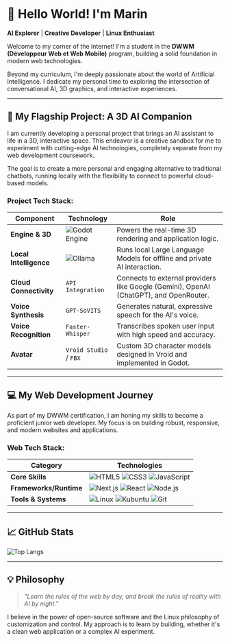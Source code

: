 
# 👋 Hello World! I'm Marin

**AI Explorer** | **Creative Developer** | **Linux Enthusiast**

Welcome to my corner of the internet! I'm a student in the **DWWM (Développeur Web et Web Mobile)** program, building a solid foundation in modern web technologies.

Beyond my curriculum, I'm deeply passionate about the world of Artificial Intelligence. I dedicate my personal time to exploring the intersection of conversational AI, 3D graphics, and interactive experiences.

---

## 🚀 My Flagship Project: A 3D AI Companion

I am currently developing a personal project that brings an AI assistant to life in a 3D, interactive space. This endeavor is a creative sandbox for me to experiment with cutting-edge AI technologies, completely separate from my web development coursework.

The goal is to create a more personal and engaging alternative to traditional chatbots, running locally with the flexibility to connect to powerful cloud-based models.

### Project Tech Stack:

| Component | Technology | Role |
|---|---|---|
| **Engine & 3D** | ![Godot Engine](https://img.shields.io/badge/Godot-478CB0?style=for-the-badge&logo=godot-engine&logoColor=white) | Powers the real-time 3D rendering and application logic. |
| **Local Intelligence**| ![Ollama](https://img.shields.io/badge/-Ollama-7C5BE0?logo=ollama&logoColor=white) | Runs local Large Language Models for offline and private AI interaction. |
| **Cloud Connectivity** | `API Integration` | Connects to external providers like Google (Gemini), OpenAI (ChatGPT), and OpenRouter. |
| **Voice Synthesis**| `GPT-SoVITS` | Generates natural, expressive speech for the AI's voice. |
| **Voice Recognition**| `Faster-Whisper` | Transcribes spoken user input with high speed and accuracy. |
| **Avatar** | `Vroid Studio` / `FBX`| Custom 3D character models designed in Vroid and implemented in Godot. |

---

## 💻 My Web Development Journey

As part of my DWWM certification, I am honing my skills to become a proficient junior web developer. My focus is on building robust, responsive, and modern websites and applications.

### Web Tech Stack:

| Category | Technologies |
|---|---|
| **Core Skills** | ![HTML5](https://img.shields.io/badge/-HTML5-E34F26?logo=html5&logoColor=white) ![CSS3](https://img.shields.io/badge/-CSS3-1572B6?logo=css3&logoColor=white) ![JavaScript](https://img.shields.io/badge/-JavaScript-F7DF1E?logo=javascript&logoColor=black) |
| **Frameworks/Runtime**| ![Next.js](https://img.shields.io/badge/Next-black?style=for-the-badge&logo=next.js&logoColor=white) ![React](https://img.shields.io/badge/-React-61DAFB?logo=react&logoColor=black) ![Node.js](https://img.shields.io/badge/-Node.js-339933?logo=node.js&logoColor=white) |
| **Tools & Systems** | ![Linux](https://img.shields.io/badge/-Linux-FCC624?logo=linux&logoColor=black) ![Kubuntu](https://img.shields.io/badge/-Kubuntu-0079C1?logo=kubuntu&logoColor=white) ![Git](https://img.shields.io/badge/-Git-F05032?logo=git&logoColor=white) |

---

## 📈 GitHub Stats

![Top Langs](https://github-readme-stats.vercel.app/api/top-langs/?username=Passteck&theme=nightowl)

---

## 💡 Philosophy

> *"Learn the rules of the web by day, and break the rules of reality with AI by night."*

I believe in the power of open-source software and the Linux philosophy of customization and control. My approach is to learn by building, whether it's a clean web application or a complex AI experiment.
